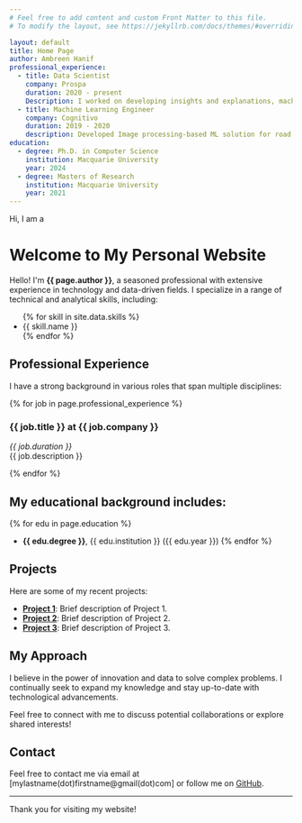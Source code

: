 ```yaml
---
# Feel free to add content and custom Front Matter to this file.
# To modify the layout, see https://jekyllrb.com/docs/themes/#overriding-theme-defaults

layout: default
title: Home Page
author: Ambreen Hanif
professional_experience:
  - title: Data Scientist
    company: Prospa
    duration: 2020 - present
    Description: I worked on developing insights and explanations, machine learning models, and data pipelines to drive business insights and operational efficiency. I have developed dashboards to monitor the data and model drift patterns. 
  - title: Machine Learning Engineer
    company: Cognitivo 
    duration: 2019 - 2020
    description: Developed Image processing-based ML solution for road sign tracking and improving the model performance. 
education:
  - degree: Ph.D. in Computer Science
    institution: Macquarie University
    year: 2024
  - degree: Masters of Research
    institution: Macquarie University
    year: 2021
---
```


<!-- Rotating Text Container -->
<div class="rotating-text">
  <span id="dynamic-text">Hi, I am a </span>
  <span id="rotating-words"></span>
</div>

# Welcome to My Personal Website

Hello! I'm **{{ page.author }}**, a seasoned professional with extensive experience in technology and data-driven fields. I specialize in a range of technical and analytical skills, including:

<ul>
  {% for skill in site.data.skills %}
    <li><i class="{{ skill.icon }}"></i> {{ skill.name }}</li>
  {% endfor %}
</ul>

## Professional Experience

I have a strong background in various roles that span multiple disciplines:

{% for job in page.professional_experience %}
### {{ job.title }} at {{ job.company }}
*{{ job.duration }}*  
{{ job.description }}

{% endfor %}

## My educational background includes:

{% for edu in page.education %}
- **{{ edu.degree }}**, {{ edu.institution }} ({{ edu.year }})
{% endfor %}

## Projects

Here are some of my recent projects:

- **[Project 1](#)**: Brief description of Project 1.
- **[Project 2](#)**: Brief description of Project 2.
- **[Project 3](#)**: Brief description of Project 3.

## My Approach

I believe in the power of innovation and data to solve complex problems. I continually seek to expand my knowledge and stay up-to-date with technological advancements.

Feel free to connect with me to discuss potential collaborations or explore shared interests!

## Contact

Feel free to contact me via email at [mylastname(dot)firstname@gmail(dot)com] or follow me on [GitHub](https://github.com/umberh).

---

Thank you for visiting my website!



<!-- Link the JavaScript file -->
<script src="{{ '/assets/js/scripts.js' | relative_url }}"></script>
